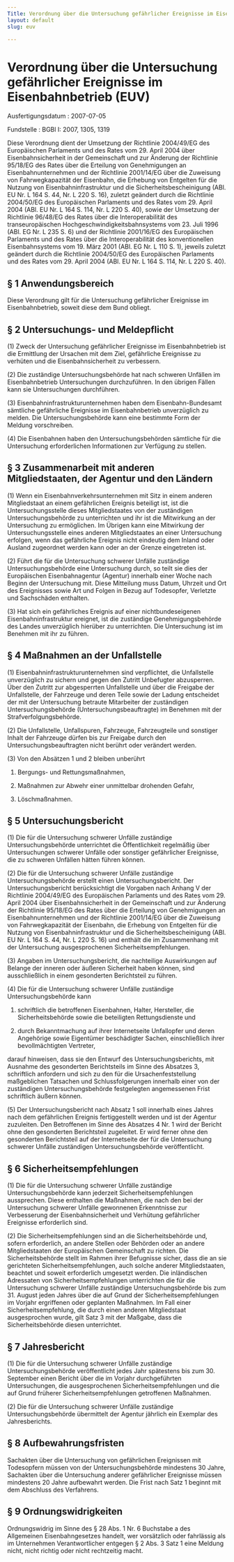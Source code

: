 ```yaml
---
Title: Verordnung über die Untersuchung gefährlicher Ereignisse im Eisenbahnbetrieb
layout: default
slug: euv

---
```


# Verordnung über die Untersuchung gefährlicher Ereignisse im Eisenbahnbetrieb (EUV)

Ausfertigungsdatum
:   2007-07-05

Fundstelle
:   BGBl I: 2007, 1305, 1319

Diese Verordnung dient der Umsetzung der Richtlinie 2004/49/EG des
Europäischen Parlaments und des Rates vom 29. April 2004 über
Eisenbahnsicherheit in der Gemeinschaft und zur Änderung der
Richtlinie 95/18/EG des Rates über die Erteilung von Genehmigungen an
Eisenbahnunternehmen und der Richtlinie 2001/14/EG über die Zuweisung
von Fahrwegkapazität der Eisenbahn, die Erhebung von Entgelten für die
Nutzung von Eisenbahninfrastruktur und die Sicherheitsbescheinigung
(ABl. EU Nr. L 164 S. 44, Nr. L 220 S. 16), zuletzt geändert durch die
Richtlinie 2004/50/EG des Europäischen Parlaments und des Rates vom
29\. April 2004 (ABl. EU Nr. L 164 S. 114, Nr. L 220 S. 40), sowie der
Umsetzung der Richtlinie 96/48/EG des Rates über die Interoperabilität
des transeuropäischen Hochgeschwindigkeitsbahnsystems vom 23. Juli
1996 (ABl. EG Nr. L 235 S. 6) und der Richtlinie 2001/16/EG des
Europäischen Parlaments und des Rates über die Interoperabilität des
konventionellen Eisenbahnsystems vom 19. März 2001 (ABl. EG Nr. L 110
S. 1), jeweils zuletzt geändert durch die Richtlinie 2004/50/EG des
Europäischen Parlaments und des Rates vom 29. April 2004 (ABl. EU Nr.
L 164 S. 114, Nr. L 220 S. 40).


## § 1 Anwendungsbereich

Diese Verordnung gilt für die Untersuchung gefährlicher Ereignisse im
Eisenbahnbetrieb, soweit diese dem Bund obliegt.


## § 2 Untersuchungs- und Meldepflicht

(1) Zweck der Untersuchung gefährlicher Ereignisse im Eisenbahnbetrieb
ist die Ermittlung der Ursachen mit dem Ziel, gefährliche Ereignisse
zu verhüten und die Eisenbahnsicherheit zu verbessern.

(2) Die zuständige Untersuchungsbehörde hat nach schweren Unfällen im
Eisenbahnbetrieb Untersuchungen durchzuführen. In den übrigen Fällen
kann sie Untersuchungen durchführen.

(3) Eisenbahninfrastrukturunternehmen haben dem Eisenbahn-Bundesamt
sämtliche gefährliche Ereignisse im Eisenbahnbetrieb unverzüglich zu
melden. Die Untersuchungsbehörde kann eine bestimmte Form der Meldung
vorschreiben.

(4) Die Eisenbahnen haben den Untersuchungsbehörden sämtliche für die
Untersuchung erforderlichen Informationen zur Verfügung zu stellen.


## § 3 Zusammenarbeit mit anderen Mitgliedstaaten, der Agentur und den Ländern

(1) Wenn ein Eisenbahnverkehrsunternehmen mit Sitz in einem anderen
Mitgliedstaat an einem gefährlichen Ereignis beteiligt ist, ist die
Untersuchungsstelle dieses Mitgliedstaates von der zuständigen
Untersuchungsbehörde zu unterrichten und ihr ist die Mitwirkung an der
Untersuchung zu ermöglichen. Im Übrigen kann eine Mitwirkung der
Untersuchungsstelle eines anderen Mitgliedstaates an einer
Untersuchung erfolgen, wenn das gefährliche Ereignis nicht eindeutig
dem Inland oder Ausland zugeordnet werden kann oder an der Grenze
eingetreten ist.

(2) Führt die für die Untersuchung schwerer Unfälle zuständige
Untersuchungsbehörde eine Untersuchung durch, so teilt sie dies der
Europäischen Eisenbahnagentur (Agentur) innerhalb einer Woche nach
Beginn der Untersuchung mit. Diese Mitteilung muss Datum, Uhrzeit und
Ort des Ereignisses sowie Art und Folgen in Bezug auf Todesopfer,
Verletzte und Sachschäden enthalten.

(3) Hat sich ein gefährliches Ereignis auf einer nichtbundeseigenen
Eisenbahninfrastruktur ereignet, ist die zuständige
Genehmigungsbehörde des Landes unverzüglich hierüber zu unterrichten.
Die Untersuchung ist im Benehmen mit ihr zu führen.


## § 4 Maßnahmen an der Unfallstelle

(1) Eisenbahninfrastrukturunternehmen sind verpflichtet, die
Unfallstelle unverzüglich zu sichern und gegen den Zutritt Unbefugter
abzusperren. Über den Zutritt zur abgesperrten Unfallstelle und über
die Freigabe der Unfallstelle, der Fahrzeuge und deren Teile sowie der
Ladung entscheidet der mit der Untersuchung betraute Mitarbeiter der
zuständigen Untersuchungsbehörde (Untersuchungsbeauftragte) im
Benehmen mit der Strafverfolgungsbehörde.

(2) Die Unfallstelle, Unfallspuren, Fahrzeuge, Fahrzeugteile und
sonstiger Inhalt der Fahrzeuge dürfen bis zur Freigabe durch den
Untersuchungsbeauftragten nicht berührt oder verändert werden.

(3) Von den Absätzen 1 und 2 bleiben unberührt

1.  Bergungs- und Rettungsmaßnahmen,


2.  Maßnahmen zur Abwehr einer unmittelbar drohenden Gefahr,


3.  Löschmaßnahmen.





## § 5 Untersuchungsbericht

(1) Die für die Untersuchung schwerer Unfälle zuständige
Untersuchungsbehörde unterrichtet die Öffentlichkeit regelmäßig über
Untersuchungen schwerer Unfälle oder sonstiger gefährlicher
Ereignisse, die zu schweren Unfällen hätten führen können.

(2) Die für die Untersuchung schwerer Unfälle zuständige
Untersuchungsbehörde erstellt einen Untersuchungsbericht. Der
Untersuchungsbericht berücksichtigt die Vorgaben nach Anhang V der
Richtlinie 2004/49/EG des Europäischen Parlaments und des Rates vom
29\. April 2004 über Eisenbahnsicherheit in der Gemeinschaft und zur
Änderung der Richtlinie 95/18/EG des Rates über die Erteilung von
Genehmigungen an Eisenbahnunternehmen und der Richtlinie 2001/14/EG
über die Zuweisung von Fahrwegkapazität der Eisenbahn, die Erhebung
von Entgelten für die Nutzung von Eisenbahninfrastruktur und die
Sicherheitsbescheinigung (ABl. EU Nr. L 164 S. 44, Nr. L 220 S. 16)
und enthält die im Zusammenhang mit der Untersuchung ausgesprochenen
Sicherheitsempfehlungen.

(3) Angaben im Untersuchungsbericht, die nachteilige Auswirkungen auf
Belange der inneren oder äußeren Sicherheit haben können, sind
ausschließlich in einem gesonderten Berichtsteil zu führen.

(4) Die für die Untersuchung schwerer Unfälle zuständige
Untersuchungsbehörde kann

1.  schriftlich die betroffenen Eisenbahnen, Halter, Hersteller, die
    Sicherheitsbehörde sowie die beteiligten Rettungsdienste und


2.  durch Bekanntmachung auf ihrer Internetseite Unfallopfer und deren
    Angehörige sowie Eigentümer beschädigter Sachen, einschließlich ihrer
    bevollmächtigten Vertreter,



darauf hinweisen, dass sie den Entwurf des Untersuchungsberichts, mit
Ausnahme des gesonderten Berichtsteils im Sinne des Absatzes 3,
schriftlich anfordern und sich zu den für die Ursachenfeststellung
maßgeblichen Tatsachen und Schlussfolgerungen innerhalb einer von der
zuständigen Untersuchungsbehörde festgelegten angemessenen Frist
schriftlich äußern können.

(5) Der Untersuchungsbericht nach Absatz 1 soll innerhalb eines Jahres
nach dem gefährlichen Ereignis fertiggestellt werden und ist der
Agentur zuzuleiten. Den Betroffenen im Sinne des Absatzes 4 Nr. 1 wird
der Bericht ohne den gesonderten Berichtsteil zugeleitet. Er wird
ferner ohne den gesonderten Berichtsteil auf der Internetseite der für
die Untersuchung schwerer Unfälle zuständigen Untersuchungsbehörde
veröffentlicht.


## § 6 Sicherheitsempfehlungen

(1) Die für die Untersuchung schwerer Unfälle zuständige
Untersuchungsbehörde kann jederzeit Sicherheitsempfehlungen
aussprechen. Diese enthalten die Maßnahmen, die nach den bei der
Untersuchung schwerer Unfälle gewonnenen Erkenntnisse zur Verbesserung
der Eisenbahnsicherheit und Verhütung gefährlicher Ereignisse
erforderlich sind.

(2) Die Sicherheitsempfehlungen sind an die Sicherheitsbehörde und,
sofern erforderlich, an andere Stellen oder Behörden oder an andere
Mitgliedstaaten der Europäischen Gemeinschaft zu richten. Die
Sicherheitsbehörde stellt im Rahmen ihrer Befugnisse sicher, dass die
an sie gerichteten Sicherheitsempfehlungen, auch solche anderer
Mitgliedstaaten, beachtet und soweit erforderlich umgesetzt werden.
Die inländischen Adressaten von Sicherheitsempfehlungen unterrichten
die für die Untersuchung schwerer Unfälle zuständige
Untersuchungsbehörde bis zum 31. August jeden Jahres über die auf
Grund der Sicherheitsempfehlungen im Vorjahr ergriffenen oder
geplanten Maßnahmen. Im Fall einer Sicherheitsempfehlung, die durch
einen anderen Mitgliedstaat ausgesprochen wurde, gilt Satz 3 mit der
Maßgabe, dass die Sicherheitsbehörde diesen unterrichtet.


## § 7 Jahresbericht

(1) Die für die Untersuchung schwerer Unfälle zuständige
Untersuchungsbehörde veröffentlicht jedes Jahr spätestens bis zum 30.
September einen Bericht über die im Vorjahr durchgeführten
Untersuchungen, die ausgesprochenen Sicherheitsempfehlungen und die
auf Grund früherer Sicherheitsempfehlungen getroffenen Maßnahmen.

(2) Die für die Untersuchung schwerer Unfälle zuständige
Untersuchungsbehörde übermittelt der Agentur jährlich ein Exemplar des
Jahresberichts.


## § 8 Aufbewahrungsfristen

Sachakten über die Untersuchung von gefährlichen Ereignissen mit
Todesopfern müssen von der Untersuchungsbehörde mindestens 30 Jahre,
Sachakten über die Untersuchung anderer gefährlicher Ereignisse müssen
mindestens 20 Jahre aufbewahrt werden. Die Frist nach Satz 1 beginnt
mit dem Abschluss des Verfahrens.


## § 9 Ordnungswidrigkeiten

Ordnungswidrig im Sinne des § 28 Abs. 1 Nr. 6 Buchstabe a des
Allgemeinen Eisenbahngesetzes handelt, wer vorsätzlich oder fahrlässig
als im Unternehmen Verantwortlicher entgegen § 2 Abs. 3 Satz 1 eine
Meldung nicht, nicht richtig oder nicht rechtzeitig macht.

